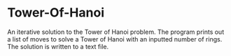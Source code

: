 # Tower-Of-Hanoi
An iterative solution to the Tower of Hanoi problem. The program prints out a list of moves to solve a Tower of Hanoi with an inputted number of rings. The solution is written to a text file.

